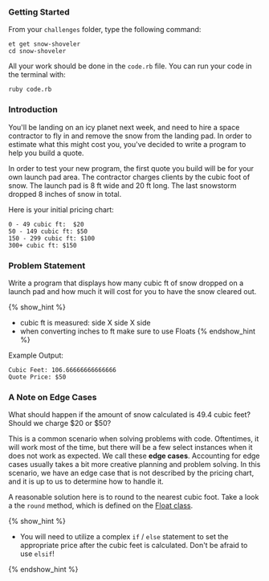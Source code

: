 ### Getting Started

From your `challenges` folder, type the following command:

```
et get snow-shoveler
cd snow-shoveler
```

All your work should be done in the `code.rb` file. You can run your code in the terminal with:

```
ruby code.rb
```

### Introduction

You'll be landing on an icy planet next week, and need to hire a space contractor to fly in and remove the snow from the landing pad. In order to estimate what this might cost you, you've decided to write a program to help
you build a quote.

In order to test your new program, the first quote you build will be for your own launch pad area.
The contractor charges clients by the cubic foot of snow. The launch pad is 8 ft wide and 20 ft long. The last snowstorm dropped 8 inches of snow in total.

Here is your initial pricing chart:

```no-highlight
0 - 49 cubic ft:  $20
50 - 149 cubic ft: $50
150 - 299 cubic ft: $100
300+ cubic ft: $150
```

### Problem Statement

Write a program that displays how many cubic ft of snow dropped
on a launch pad and how much it will cost for you to have the snow cleared out.

{% show_hint %}
- cubic ft is measured: side X side X side
- when converting inches to ft make sure to use Floats
{% endshow_hint %}

Example Output:

```no-highlight
Cubic Feet: 106.66666666666666
Quote Price: $50
```


### A Note on Edge Cases

What should happen if the amount of snow calculated is 49.4 cubic feet?
Should we charge $20 or $50?

This is a common scenario when solving problems with code. Oftentimes, it will work most of the time, but there will be a few select instances when it does not work as expected.  We call these **edge cases**.  Accounting for edge cases usually takes a bit more creative planning and problem solving.  In this scenario, we have an edge case that is not described by the pricing chart, and it is up to us to determine how to handle it.

A reasonable solution here is to round to the nearest cubic foot. Take a
look a the `round` method, which is defined on the
[Float class](http://ruby-doc.org/core-2.1.2/Float.html#method-i-round).

{% show_hint %}

* You will need to utilize a complex `if` / `else` statement to set the
  appropriate price after the cubic feet is calculated.  Don't be afraid to use `elsif`!

{% endshow_hint %}
